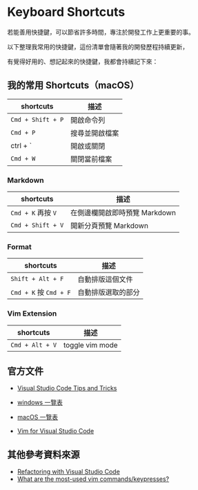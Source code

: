 # Keyboard Shortcuts

若能善用快捷鍵，可以節省許多時間，專注於開發工作上更重要的事。

以下整理我常用的快捷鍵，這份清單會隨著我的開發歷程持續更新，

有覺得好用的、想記起來的快捷鍵，我都會持續記下來：

## 我的常用 Shortcuts（macOS）

| shortcuts | 描述 |
|-----------|---------|
|`Cmd + Shift + P`| 開啟命令列 |
|`Cmd + P`| 搜尋並開啟檔案 |
|ctrl + `|開啟或關閉|
|`Cmd + W`|關閉當前檔案|

### Markdown


| shortcuts | 描述 |
|-----------|---------|
|`Cmd + K` 再按 `V`| 在側邊欄開啟即時預覽 Markdown |
|`Cmd + Shift + V`|開新分頁預覽 Markdown|

### Format

| shortcuts | 描述 |
|-----------|---------|
|`Shift + Alt + F`| 自動排版這個文件 |
|`Cmd + K` 按 `Cmd + F`|自動排版選取的部分|


### Vim Extension

| shortcuts | 描述 |
|-----------|---------|
|`Cmd + Alt + V`| toggle vim mode |

## 官方文件

- [Visual Studio Code Tips and Tricks](https://github.com/Microsoft/vscode-docs/blob/master/docs/getstarted/tips-and-tricks.md)

- [windows 一覽表](https://code.visualstudio.com/shortcuts/keyboard-shortcuts-windows.pdf)

- [macOS 一覽表](https://code.visualstudio.com/shortcuts/keyboard-shortcuts-macos.pdf)

- [Vim for Visual Studio Code](https://github.com/VSCodeVim/Vim)

## 其他參考資料來源

- [Refactoring with Visual Studio Code](https://johnpapa.net/refactoring-with-visual-studio-code/)
- [What are the most-used vim commands/keypresses?](https://stackoverflow.com/questions/5400806/what-are-the-most-used-vim-commands-keypresses)